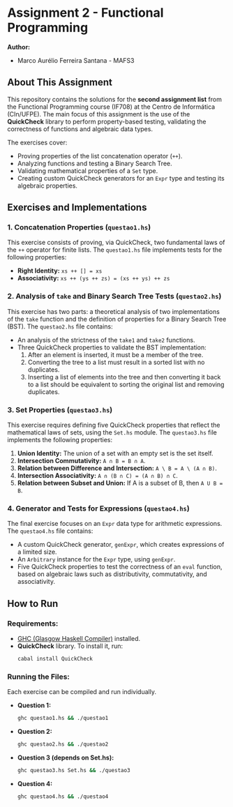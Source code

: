 # Assignment 2 - Functional Programming

**Author:**

  * Marco Aurélio Ferreira Santana - MAFS3


## About This Assignment

This repository contains the solutions for the **second assignment list** from the Functional Programming course (IF708) at the Centro de Informática (CIn/UFPE). The main focus of this assignment is the use of the **QuickCheck** library to perform property-based testing, validating the correctness of functions and algebraic data types.

The exercises cover:

  * Proving properties of the list concatenation operator (`++`).
  * Analyzing functions and testing a Binary Search Tree.
  * Validating mathematical properties of a `Set` type.
  * Creating custom QuickCheck generators for an `Expr` type and testing its algebraic properties.

## Exercises and Implementations

### 1\. Concatenation Properties (`questao1.hs`)

This exercise consists of proving, via QuickCheck, two fundamental laws of the `++` operator for finite lists. The `questao1.hs` file implements tests for the following properties:

  * **Right Identity:** `xs ++ [] = xs`
  * **Associativity:** `xs ++ (ys ++ zs) = (xs ++ ys) ++ zs`

### 2\. Analysis of `take` and Binary Search Tree Tests (`questao2.hs`)

This exercise has two parts: a theoretical analysis of two implementations of the `take` function and the definition of properties for a Binary Search Tree (BST). The `questao2.hs` file contains:

  * An analysis of the strictness of the `take1` and `take2` functions.
  * Three QuickCheck properties to validate the BST implementation:
    1.  After an element is inserted, it must be a member of the tree.
    2.  Converting the tree to a list must result in a sorted list with no duplicates.
    3.  Inserting a list of elements into the tree and then converting it back to a list should be equivalent to sorting the original list and removing duplicates.

### 3\. Set Properties (`questao3.hs`)

This exercise requires defining five QuickCheck properties that reflect the mathematical laws of sets, using the `Set.hs` module. The `questao3.hs` file implements the following properties:

1.  **Union Identity:** The union of a set with an empty set is the set itself.
2.  **Intersection Commutativity:** `A ∩ B = B ∩ A`.
3.  **Relation between Difference and Intersection:** `A \ B = A \ (A ∩ B)`.
4.  **Intersection Associativity:** `A ∩ (B ∩ C) = (A ∩ B) ∩ C`.
5.  **Relation between Subset and Union:** If A is a subset of B, then `A U B = B`.

### 4\. Generator and Tests for Expressions (`questao4.hs`)

The final exercise focuses on an `Expr` data type for arithmetic expressions. The `questao4.hs` file contains:

  * A custom QuickCheck generator, `genExpr`, which creates expressions of a limited size.
  * An `Arbitrary` instance for the `Expr` type, using `genExpr`.
  * Five QuickCheck properties to test the correctness of an `eval` function, based on algebraic laws such as distributivity, commutativity, and associativity.

## How to Run

### Requirements:

  * [GHC (Glasgow Haskell Compiler)](https://www.haskell.org/ghc/) installed.
  * **QuickCheck** library. To install it, run:
    ```bash
    cabal install QuickCheck
    ```

### Running the Files:

Each exercise can be compiled and run individually.

  * **Question 1:**

    ```bash
    ghc questao1.hs && ./questao1
    ```

  * **Question 2:**

    ```bash
    ghc questao2.hs && ./questao2
    ```

  * **Question 3 (depends on Set.hs):**

    ```bash
    ghc questao3.hs Set.hs && ./questao3
    ```

  * **Question 4:**

    ```bash
    ghc questao4.hs && ./questao4
    ```